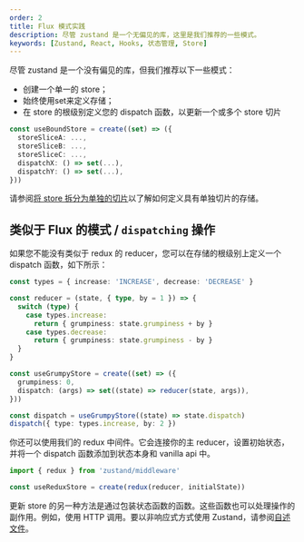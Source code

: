```yaml
---
order: 2
title: Flux 模式实践
description: 尽管 zustand 是一个无偏见的库，这里是我们推荐的一些模式。
keywords: [Zustand, React, Hooks, 状态管理, Store]
---
```


尽管 zustand 是一个没有偏见的库，但我们推荐以下一些模式：

- 创建一个单一的 store；
- 始终使用set来定义存储；
- 在 store 的根级别定义您的 dispatch 函数，以更新一个或多个 store 切片

```ts
const useBoundStore = create((set) => ({
  storeSliceA: ...,
  storeSliceB: ...,
  storeSliceC: ...,
  dispatchX: () => set(...),
  dispatchY: () => set(...),
}))
```

请参阅[将 store 拆分为单独的切片](/guides/slices-pattern)以了解如何定义具有单独切片的存储。

## 类似于 Flux 的模式 / `dispatching` 操作

如果您不能没有类似于 redux 的 reducer，您可以在存储的根级别上定义一个 dispatch 函数，如下所示：

```ts
const types = { increase: 'INCREASE', decrease: 'DECREASE' }

const reducer = (state, { type, by = 1 }) => {
  switch (type) {
    case types.increase:
      return { grumpiness: state.grumpiness + by }
    case types.decrease:
      return { grumpiness: state.grumpiness - by }
  }
}

const useGrumpyStore = create((set) => ({
  grumpiness: 0,
  dispatch: (args) => set((state) => reducer(state, args)),
}))

const dispatch = useGrumpyStore((state) => state.dispatch)
dispatch({ type: types.increase, by: 2 })
```

你还可以使用我们的 redux 中间件。它会连接你的主 reducer，设置初始状态，并将一个 dispatch 函数添加到状态本身和 vanilla api 中。

```ts
import { redux } from 'zustand/middleware'

const useReduxStore = create(redux(reducer, initialState))
```

更新 store 的另一种方法是通过包装状态函数的函数。这些函数也可以处理操作的副作用。例如，使用 HTTP 调用。要以非响应式方式使用 Zustand，请参阅[自述文件](https://github.com/pmndrs/zustand#readingwriting-state-and-reacting-to-changes-outside-of-components)。
